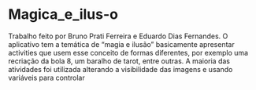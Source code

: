 # Magica_e_ilus-o

Trabalho feito por Bruno Prati Ferreira e Eduardo Dias Fernandes.
O aplicativo tem a temática de “magia e ilusão” basicamente apresentar activities que usem esse conceito de formas diferentes, por exemplo uma recriação da bola 8, um baralho de tarot, entre outras.
A maioria das atividades foi utilizada alterando a visibilidade das imagens e usando variáveis para controlar 
